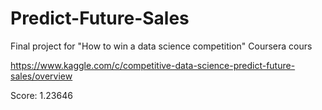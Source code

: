 # Predict-Future-Sales
Final project for "How to win a data science competition" Coursera cours

https://www.kaggle.com/c/competitive-data-science-predict-future-sales/overview

Score: 1.23646
